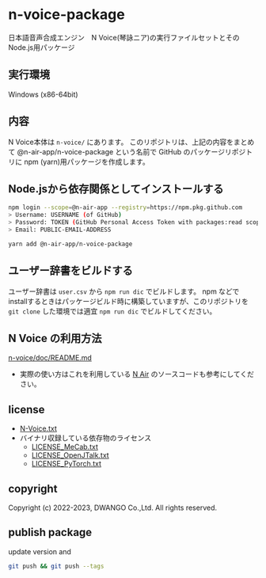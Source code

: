# n-voice-package

日本語音声合成エンジン　N Voice(琴詠ニア)の実行ファイルセットとその Node.js用パッケージ

## 実行環境
Windows (x86-64bit)

## 内容
N Voice本体は `n-voice/` にあります。
このリポジトリは、上記の内容をまとめて @n-air-app/n-voice-package という名前で GitHub のパッケージリポジトリに npm (yarn)用パッケージを作成します。

## Node.jsから依存関係としてインストールする
```bash
npm login --scope=@n-air-app --registry=https://npm.pkg.github.com
> Username: USERNAME (of GitHub)
> Password: TOKEN (GitHub Personal Access Token with packages:read scope)
> Email: PUBLIC-EMAIL-ADDRESS

yarn add @n-air-app/n-voice-package
```

## ユーザー辞書をビルドする
ユーザー辞書は `user.csv` から `npm run dic` でビルドします。
npm などでinstallするときはパッケージビルド時に構築していますが、このリポジトリを`git clone` した環境では適宜 `npm run dic` でビルドしてください。

## N Voice の利用方法
[n-voice/doc/README.md](n-voice/doc/README.md)

* 実際の使い方はこれを利用している [N Air](https://github.com/n-air-app/n-air-app) のソースコードも参考にしてください。

## license
* [N-Voice.txt](n-voice/LICENSE/LICENSE_N-Voice.txt)
* バイナリ収録している依存物のライセンス
    * [LICENSE_MeCab.txt](n-voice/LICENSE/LICENSE_MeCab.txt)
    * [LICENSE_OpenJTalk.txt](n-voice/LICENSE/LICENSE_OpenJTalk.txt)
    * [LICENSE_PyTorch.txt](n-voice/LICENSE/LICENSE_PyTorch.txt)

## copyright
Copyright (c) 2022-2023, DWANGO Co.,Ltd.
All rights reserved.

## publish package
update version and
```bash
git push && git push --tags
```

